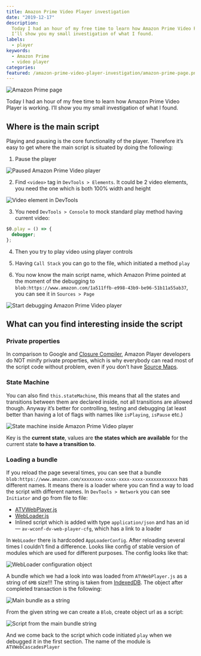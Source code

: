 ```yaml
---
title: Amazon Prime Video Player investigation
date: "2019-12-17"
description:
  Today I had an hour of my free time to learn how Amazon Prime Video Player is working.
  I’ll show you my small investigation of what I found.
labels:
  - player
keywords:
  - Amazon Prime
  - video player
categories:
featured: /amazon-prime-video-player-investigation/amazon-prime-page.png
---
```


![Amazon Prime page](/amazon-prime-video-player-investigation/amazon-prime-page.png)

Today I had an hour of my free time to learn how Amazon Prime Video Player is working. I’ll show you my small investigation of what I found.

## Where is the main script

Playing and pausing is the core functionality of the player. Therefore it’s easy to get where the main script is situated by doing the following:

1. Pause the player

![Paused Amazon Prime Video player](/amazon-prime-video-player-investigation/paused-amazon-player.png)

2. Find `<video>` tag in `DevTools > Elements`. It could be 2 video elements, you need the one which is both 100% width and height

![Video element in DevTools](/amazon-prime-video-player-investigation/video-element-in-devtools.png)

3. You need `DevTools > Console` to mock standard play method having current video:

```js
$0.play = () => {
  debugger;
};
```

4. Then you try to play video using player controls

5. Having `Call Stack` you can go to the file, which initiated a method `play`

6. You now know the main script name, which Amazon Prime pointed at the moment of the debugging to `blob:https://www.amazon.com/1a511ffb-e998-43b9-be96-51b11a55ab37`, you can see it in `Sources > Page`

![Start debugging Amazon Prime Video player](/amazon-prime-video-player-investigation/start-debugging.png)

## What can you find interesting inside the script

### Private properties

In comparison to Google and [Closure Compiler](https://developers.google.com/closure/compiler), Amazon Player developers do NOT minify private properties, which is why everybody can read most of the script code without problem, even if you don’t have [Source Maps](https://developer.mozilla.org/en-US/docs/Tools/Debugger/How_to/Use_a_source_map).

### State Machine

You can also find `this.stateMachine`, this means that all the states and transitions between them are declared inside, not all transitions are allowed though. Anyway it’s better for controlling, testing and debugging (at least better than having a lot of flags with names like `isPlaying`, `isPause` etc.)

![State machine inside Amazon Prime Video player](/amazon-prime-video-player-investigation/state-machine.png)

Key is the **current state**, values are **the states which are available** for the current state **to have a transition to**.

### Loading a bundle

If you reload the page several times, you can see that a bundle `blob:https://www.amazon.com/xxxxxxxx-xxxx-xxxx-xxxx-xxxxxxxxxxxx` has different names. It means there is a loader where you can find a way to load the script with different names. In `DevTools > Network` you can see `Initiator` and go from file to file:

- [ATVWebPlayer.js](https://js-assets.aiv-cdn.net/playback/web_player/ATVWebPlayer/1.0.200751.0/js/ATVWebPlayer.js)
- [WebLoader.js](https://js-assets.aiv-cdn.net/playback/web_player/WebLoader.js)
- Inlined script which is added with type `application/json` and has an id — `av-wconf-dv-web-player-cfg`, which has a link to a loader

In `WebLoader` there is hardcoded `AppLoaderConfig`. After reloading several times I couldn’t find a difference. Looks like config of stable version of modules which are used for different purposes. The config looks like that:

![WebLoader configuration object](/amazon-prime-video-player-investigation/amazon-prime-video-player-config.png)

A bundle which we had a look into was loaded from `ATVWebPlayer.js` as a string of `6MB` size!!! The string is taken from [IndexedDB](https://developer.mozilla.org/en-US/docs/Web/API/IndexedDB_API). The object after completed transaction is the following:

![Main bundle as a string](/amazon-prime-video-player-investigation/main-bundle-string.png)

From the given string we can create a `Blob`, create object url as a script:

![Script from the main bundle string](/amazon-prime-video-player-investigation/script-from-main-bundle-string.png)

And we come back to the script which code initiated `play` when we debugged it in the first section. The name of the module is `ATVWebCascadesPlayer`
